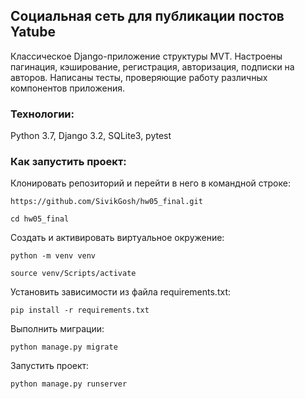 ## Cоциальная сеть для публикации постов Yatube

Классическое Django-приложение структуры MVT. Настроены пагинация, кэширование, регистрация, авторизация, подписки на авторов. Написаны тесты, проверяющие работу различных компонентов приложения.


### Технологии:
Python 3.7, Django 3.2, SQLite3, pytest

### Как запустить проект:
Клонировать репозиторий и перейти в него в командной строке:

```
https://github.com/SivikGosh/hw05_final.git
```

```
cd hw05_final
```

Cоздать и активировать виртуальное окружение:

```
python -m venv venv
```

```
source venv/Scripts/activate
```

Установить зависимости из файла requirements.txt:

```
pip install -r requirements.txt
```

Выполнить миграции:

```
python manage.py migrate
```

Запустить проект:

```
python manage.py runserver
```

